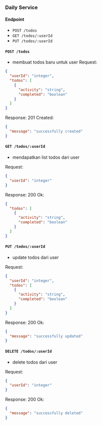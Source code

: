 ### Daily Service

#### Endpoint
- `POST /todos`
- `GET /todos/:userId`
- `PUT /todos/:userId`

#### `POST /todos`
- membuat todos baru untuk user
Request:
```json
{
  "userId": "integer",
  "todos": [
    {
      "activity": "string",
      "completed": "boolean"
    }
  ]
}
```

Response:
201 Created:
```json
{
  "message": "successfully created"
}
```

#### `GET /todos/:userId`
- mendapatkan list todos dari user

Request:
```json
{
  "userId": "integer"
}
```

Response:
200 Ok:
```json
{
  "todos": [
    {
      "activity": "string",
      "completed": "boolean"
    }
  ]
}
```

#### `PUT /todos/:userId`
- update todos dari user

Request:
```json
{
  "userId": "integer",
  "todos": [
    {
      "activity": "string",
      "completed": "boolean"
    }
  ]
}
```

Response:
200 Ok:
```json
{
  "message": "successfully updated"
}
```

#### `DELETE /todos/:userId`
- delete todos dari user

Request:
```json
{
  "userId": "integer"
}
```

Response:
200 Ok:
```json
{
  "message": "successfully deleted"
}
```


